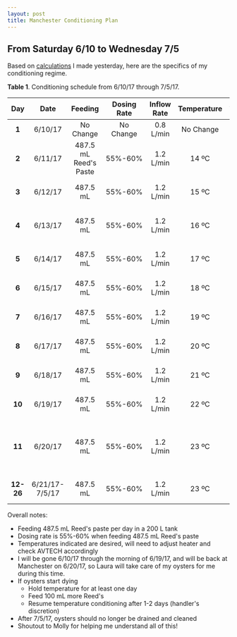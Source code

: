 ```yaml
---
layout: post
title: Manchester Conditioning Plan
---
```


## From Saturday 6/10 to Wednesday 7/5

Based on [calculations](https://yaaminiv.github.io/Manchester-Conditioning-Setup/) I made yesterday, here are the specifics of my conditioning regime.

**Table 1**. Conditioning schedule from 6/10/17 through 7/5/17.

|  **Day**  |    **Date**    |      **Feeding**      | **Dosing Rate** | **Inflow Rate** | **Temperature** |               **Additional Tasks**              |
|:---------:|:--------------:|:---------------------:|:---------------:|:---------------:|:---------------:|:-----------------------------------------------:|
|   **1**   |     6/10/17    |       No Change       |    No Change    |    0.8 L/min    |    No Change    |                       None                      |
|   **2**   |     6/11/17    | 487.5 mL Reed's Paste |     55%-60%     |    1.2 L/min    |      14 ºC      |             Vacuum, check mortality             |
|   **3**   |     6/12/17    |        487.5 mL       |     55%-60%     |    1.2 L/min    |      15 ºC      |             Vacuum, check mortality             |
|   **4**   |     6/13/17    |        487.5 mL       |     55%-60%     |    1.2 L/min    |      16 ºC      |         Drain and clean, check mortality        |
|   **5**   |     6/14/17    |        487.5 mL       |     55%-60%     |    1.2 L/min    |      17 ºC      |             Vacuum, check mortality             |
|   **6**   |     6/15/17    |        487.5 mL       |     55%-60%     |    1.2 L/min    |      18 ºC      |             Vacuum, check mortality             |
|   **7**   |     6/16/17    |        487.5 mL       |     55%-60%     |    1.2 L/min    |      19 ºC      |             Vacuum, check mortality             |
|   **8**   |     6/17/17    |        487.5 mL       |     55%-60%     |    1.2 L/min    |      20 ºC      |             Vacuum, check mortality             |
|   **9**   |     6/18/17    |        487.5 mL       |     55%-60%     |    1.2 L/min    |      21 ºC      |             Vacuum, check mortality             |
|   **10**  |     6/19/17    |        487.5 mL       |     55%-60%     |    1.2 L/min    |      22 ºC      |             Vacuum, check mortality             |
|   **11**  |     6/20/17    |        487.5 mL       |     55%-60%     |    1.2 L/min    |      23 ºC      | Drain and clean, check mortality, open 1 oyster |
| **12-26** | 6/21/17-7/5/17 |        487.5 mL       |     55%-60%     |    1.2 L/min    |      23 ºC      |             Vacuum, check mortality             |

Overall notes:

- Feeding 487.5 mL Reed's paste per day in a 200 L tank
- Dosing rate is 55%-60% when feeding 487.5 mL Reed's paste
- Temperatures indicated are desired, will need to adjust heater and check AVTECH accordingly
- I will be gone 6/10/17 through the morning of 6/19/17, and will be back at Manchester on 6/20/17, so Laura will take care of my oysters for me during this time.
- If oysters start dying
  - Hold temperature for at least one day
  - Feed 100 mL more Reed's
  - Resume temperature conditioning after 1-2 days (handler's discretion)
- After 7/5/17, oysters should no longer be drained and cleaned
- Shoutout to Molly for helping me understand all of this!
